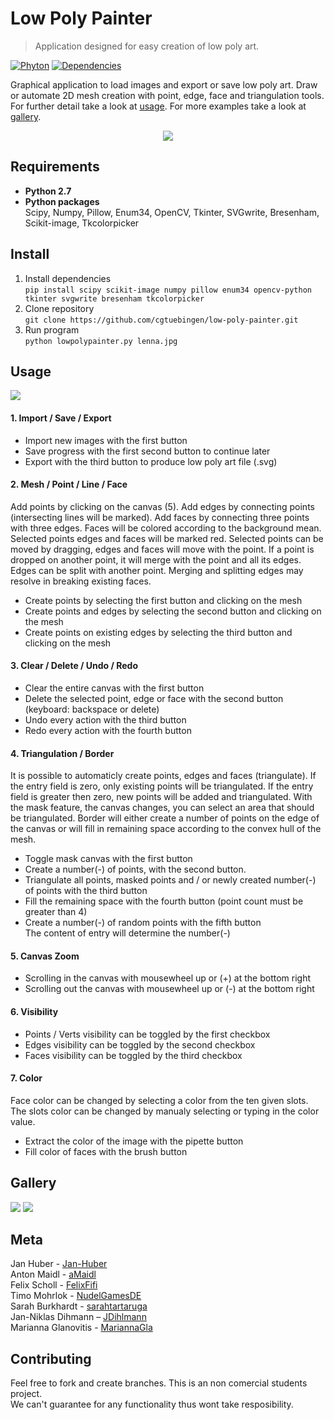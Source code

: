# Low Poly Painter

> Application designed for easy creation of low poly art.

[![Phyton][python-image]][python-url]
[![Dependencies][dependencies-image]][dependencies-url]

 Graphical application to load images and export or save low poly art. Draw or automate
 2D mesh creation with point, edge, face and triangulation tools. For further
 detail take a look at [usage](https://github.com/cgtuebingen/low-poly-painter#usage). For more examples take a look at [gallery](https://github.com/cgtuebingen/low-poly-painter#gallery).

<p align="center">
  <img src="https://thumbs.gfycat.com/AcclaimedParchedKiskadee-size_restricted.gif">
</p>


## Requirements
* **Python 2.7**
* **Python packages**\
Scipy, Numpy, Pillow, Enum34, OpenCV, Tkinter, SVGwrite, Bresenham, Scikit-image, Tkcolorpicker


## Install
1. Install dependencies\
```pip install scipy scikit-image numpy pillow enum34 opencv-python tkinter svgwrite bresenham tkcolorpicker```
2. Clone repository\
```git clone https://github.com/cgtuebingen/low-poly-painter.git```
3. Run program\
```python lowpolypainter.py lenna.jpg```


## Usage
![](lowpolypainter/resources/images/layout.png)

#### 1. Import / Save / Export
* Import new images with the first button
* Save progress with the first second button to continue later 
* Export with the third button to produce low poly art file (.svg)

#### 2. Mesh / Point / Line / Face
Add points by clicking on the canvas (5). Add edges by connecting points (intersecting lines will be marked). Add faces by connecting three points with three edges. Faces will be colored according to the background mean. Selected points edges and faces will be marked red. Selected points can be moved by dragging, edges and faces will move with the point. If a point is dropped on another point, it will merge with the point and all its edges. Edges can be split with another point. Merging and splitting edges may resolve in breaking existing faces.
* Create points by selecting the first button and clicking on the mesh 
* Create points and edges by selecting the second button and clicking on the mesh
* Create points on existing edges by selecting the third button and clicking on the mesh

#### 3. Clear / Delete / Undo / Redo
* Clear the entire canvas with the first button
* Delete the selected point, edge or face with the second button (keyboard: backspace or delete)
* Undo every action with the third button
* Redo every action with the fourth button

#### 4. Triangulation / Border
It is possible to automaticly create points, edges and faces (triangulate). If the entry field is zero, only existing points will be triangulated. If the entry field is greater then zero, new points will be added and triangulated. With the mask feature, the canvas changes, you can select an area that should be triangulated. Border will either create a number of points on the edge of the canvas or will fill in remaining space according to the convex hull of the mesh.
* Toggle mask canvas with the first button
* Create a number(-) of points, with the second button.
* Triangulate all points, masked points and / or newly created number(-) of points with the third button
* Fill the remaining space with the fourth button (point count must be greater than 4)
* Create a number(-) of random points with the fifth button\
The content of entry will determine the number(-)

#### 5. Canvas Zoom
* Scrolling in the canvas with mousewheel up or (+) at the bottom right
* Scrolling out the canvas with mousewheel up or (-) at the bottom right

#### 6. Visibility
* Points / Verts visibility can be toggled by the first checkbox
* Edges visibility can be toggled by the second checkbox
* Faces visibility can be toggled by the third checkbox

#### 7. Color
Face color can be changed by selecting a color from the ten given slots. The slots color can be changed by manualy selecting or typing in the color value. 
* Extract the color of the image with the pipette button
* Fill color of faces with the brush button

## Gallery
![](lowpolypainter/resources/images/gallery_1.png)
![](lowpolypainter/resources/images/gallery_2.png)

## Meta
Jan Huber - [Jan-Huber](https://github.com/Jan-Huber) \
Anton Maidl - [aMaidl](https://github.com/aMaidl)\
Felix Scholl - [FelixFifi](https://github.com/FelixFifi)\
Timo Mohrlok - [NudelGamesDE](https://github.com/NudelGamesDE)\
Sarah Burkhardt - [sarahtartaruga](https://github.com/sarahtartaruga)\
Jan-Niklas Dihmann – [JDihlmann](https://github.com/JDihlmann)\
Marianna Glanovitis - [MariannaGla](https://github.com/MariannaGla)


## Contributing

Feel free to fork and create branches. This is an non comercial students project.\
We can't guarantee for any functionality thus wont take resposibility.


<!-- Markdown link & img dfn's -->
[python-image]: https://img.shields.io/badge/Python-2.7-blue.svg?style=flat-square
[python-url]: https://www.anaconda.com/download/
[dependencies-image]: https://img.shields.io/depfu/depfu/example-ruby.svg?style=flat-square
[dependencies-url]: https://github.com/cgtuebingen/low-poly-painter#requirements
